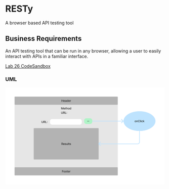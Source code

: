 # RESTy

A browser based API testing tool

## Business Requirements

An API testing tool that can be run in any browser, allowing a user to easily interact with APIs in a familiar interface.

[Lab 26 CodeSandbox](https://codesandbox.io/p/github/xhillman/resty/lab26?file=%2Fsrc%2Findex.js&selection=%5B%7B%22endColumn%22%3A1%2C%22endLineNumber%22%3A12%2C%22startColumn%22%3A1%2C%22startLineNumber%22%3A12%7D%5D)

### UML

![Lab 26 UML](./public/Lab26UML.jpg)
